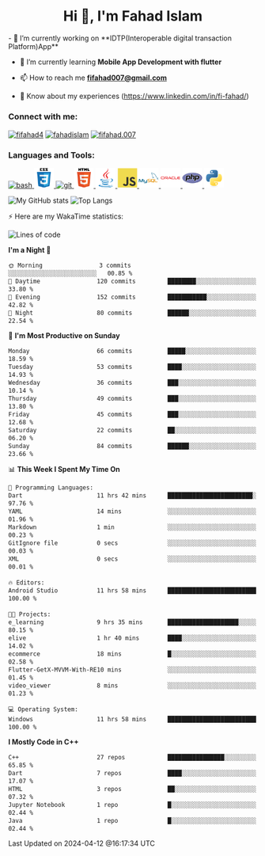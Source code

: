 <h1 align="center">Hi 👋, I'm Fahad Islam</h1>
- 🔭 I’m currently working on **IDTP(Interoperable digital transaction Platform)App**

- 🌱 I’m currently learning **Mobile App Development with flutter**

- 📫 How to reach me **fifahad007@gmail.com**

- 📄 Know about my experiences (https://www.linkedin.com/in/fi-fahad/)

<h3 align="left">Connect with me:</h3>
<p align="left">
<a href="https://twitter.com/fifahad4" target="blank"><img align="center" src="https://raw.githubusercontent.com/rahuldkjain/github-profile-readme-generator/master/src/images/icons/Social/twitter.svg" alt="fifahad4" height="30" width="40" /></a>
<a href="https://www.linkedin.com/in/fi-fahad/" target="blank"><img align="center" src="https://raw.githubusercontent.com/rahuldkjain/github-profile-readme-generator/master/src/images/icons/Social/linked-in-alt.svg" alt="fahadislam" height="30" width="40" /></a>
<a href="https://fb.com/fifahad.007" target="blank"><img align="center" src="https://raw.githubusercontent.com/rahuldkjain/github-profile-readme-generator/master/src/images/icons/Social/facebook.svg" alt="fifahad.007" height="30" width="40" /></a>
</p>

<h3 align="left">Languages and Tools:</h3>
<p align="left"> <a href="https://www.gnu.org/software/bash/" target="_blank" rel="noreferrer"> <img src="https://www.vectorlogo.zone/logos/gnu_bash/gnu_bash-icon.svg" alt="bash" width="40" height="40"/> </a> <a href="https://www.w3schools.com/css/" target="_blank" rel="noreferrer"> <img src="https://raw.githubusercontent.com/devicons/devicon/master/icons/css3/css3-original-wordmark.svg" alt="css3" width="40" height="40"/> </a> <a href="https://git-scm.com/" target="_blank" rel="noreferrer"> <img src="https://www.vectorlogo.zone/logos/git-scm/git-scm-icon.svg" alt="git" width="40" height="40"/> </a> <a href="https://www.w3.org/html/" target="_blank" rel="noreferrer"> <img src="https://raw.githubusercontent.com/devicons/devicon/master/icons/html5/html5-original-wordmark.svg" alt="html5" width="40" height="40"/> </a> <a href="https://www.java.com" target="_blank" rel="noreferrer"> <img src="https://raw.githubusercontent.com/devicons/devicon/master/icons/java/java-original.svg" alt="java" width="40" height="40"/> </a> <a href="https://developer.mozilla.org/en-US/docs/Web/JavaScript" target="_blank" rel="noreferrer"> <img src="https://raw.githubusercontent.com/devicons/devicon/master/icons/javascript/javascript-original.svg" alt="javascript" width="40" height="40"/> </a> <a href="https://www.mysql.com/" target="_blank" rel="noreferrer"> <img src="https://raw.githubusercontent.com/devicons/devicon/master/icons/mysql/mysql-original-wordmark.svg" alt="mysql" width="40" height="40"/> </a> <a href="https://www.oracle.com/" target="_blank" rel="noreferrer"> <img src="https://raw.githubusercontent.com/devicons/devicon/master/icons/oracle/oracle-original.svg" alt="oracle" width="40" height="40"/> </a> <a href="https://www.php.net" target="_blank" rel="noreferrer"> <img src="https://raw.githubusercontent.com/devicons/devicon/master/icons/php/php-original.svg" alt="php" width="40" height="40"/> </a> <a href="https://www.python.org" target="_blank" rel="noreferrer"> <img src="https://raw.githubusercontent.com/devicons/devicon/master/icons/python/python-original.svg" alt="python" width="40" height="40"/> </a> </p>

![My GitHub stats](https://github-readme-stats.vercel.app/api?username=Fahaddada47&show_icons=true&theme=radical)
![Top Langs](https://github-readme-stats.vercel.app/api/top-langs/?username=Fahaddada47&layout=donut)


⚡ Here are my WakaTime statistics:

<!--START_SECTION:waka-->
![Lines of code](https://img.shields.io/badge/From%20Hello%20World%20I%27ve%20Written-473.4%20thousand%20lines%20of%20code-blue)

**I'm a Night 🦉** 

```text
🌞 Morning                3 commits           ░░░░░░░░░░░░░░░░░░░░░░░░░   00.85 % 
🌆 Daytime                120 commits         ████████░░░░░░░░░░░░░░░░░   33.80 % 
🌃 Evening                152 commits         ███████████░░░░░░░░░░░░░░   42.82 % 
🌙 Night                  80 commits          ██████░░░░░░░░░░░░░░░░░░░   22.54 % 
```
📅 **I'm Most Productive on Sunday** 

```text
Monday                   66 commits          █████░░░░░░░░░░░░░░░░░░░░   18.59 % 
Tuesday                  53 commits          ████░░░░░░░░░░░░░░░░░░░░░   14.93 % 
Wednesday                36 commits          ███░░░░░░░░░░░░░░░░░░░░░░   10.14 % 
Thursday                 49 commits          ███░░░░░░░░░░░░░░░░░░░░░░   13.80 % 
Friday                   45 commits          ███░░░░░░░░░░░░░░░░░░░░░░   12.68 % 
Saturday                 22 commits          ██░░░░░░░░░░░░░░░░░░░░░░░   06.20 % 
Sunday                   84 commits          ██████░░░░░░░░░░░░░░░░░░░   23.66 % 
```


📊 **This Week I Spent My Time On** 

```text
💬 Programming Languages: 
Dart                     11 hrs 42 mins      ████████████████████████░   97.76 % 
YAML                     14 mins             ░░░░░░░░░░░░░░░░░░░░░░░░░   01.96 % 
Markdown                 1 min               ░░░░░░░░░░░░░░░░░░░░░░░░░   00.23 % 
GitIgnore file           0 secs              ░░░░░░░░░░░░░░░░░░░░░░░░░   00.03 % 
XML                      0 secs              ░░░░░░░░░░░░░░░░░░░░░░░░░   00.01 % 

🔥 Editors: 
Android Studio           11 hrs 58 mins      █████████████████████████   100.00 % 

🐱‍💻 Projects: 
e_learning               9 hrs 35 mins       ████████████████████░░░░░   80.15 % 
elive                    1 hr 40 mins        ████░░░░░░░░░░░░░░░░░░░░░   14.02 % 
ecommerce                18 mins             █░░░░░░░░░░░░░░░░░░░░░░░░   02.58 % 
Flutter-GetX-MVVM-With-RE10 mins             ░░░░░░░░░░░░░░░░░░░░░░░░░   01.45 % 
video_viewer             8 mins              ░░░░░░░░░░░░░░░░░░░░░░░░░   01.23 % 

💻 Operating System: 
Windows                  11 hrs 58 mins      █████████████████████████   100.00 % 
```

**I Mostly Code in C++** 

```text
C++                      27 repos            ████████████████░░░░░░░░░   65.85 % 
Dart                     7 repos             ████░░░░░░░░░░░░░░░░░░░░░   17.07 % 
HTML                     3 repos             ██░░░░░░░░░░░░░░░░░░░░░░░   07.32 % 
Jupyter Notebook         1 repo              █░░░░░░░░░░░░░░░░░░░░░░░░   02.44 % 
Java                     1 repo              █░░░░░░░░░░░░░░░░░░░░░░░░   02.44 % 
```




 Last Updated on 2024-04-12 @16:17:34 UTC
<!--END_SECTION:waka-->
